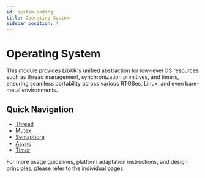 ```yaml
---
id: system-coding
title: Operating System
sidebar_position: 4
---
```


# Operating System

This module provides LibXR's unified abstraction for low-level OS resources such as thread management, synchronization primitives, and timers, ensuring seamless portability across various RTOSes, Linux, and even bare-metal environments.

## Quick Navigation

- [Thread](./thread.md)
- [Mutex](./mutex.md)
- [Semaphore](./semaphore.md)
- [Async](./async.md)
- [Timer](./timer.md)

For more usage guidelines, platform adaptation instructions, and design principles, please refer to the individual pages.
